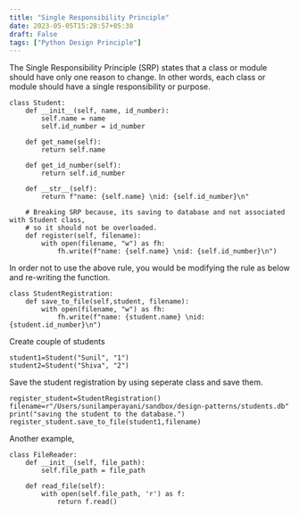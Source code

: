 ```yaml
---
title: "Single Responsibility Principle"
date: 2023-05-05T15:28:57+05:30
draft: False
tags: ["Python Design Principle"]
---
```


The Single Responsibility Principle (SRP) states that a class or module should have only one reason to change. In other words, each class or module should have a single responsibility or purpose.

```
class Student:
    def __init__(self, name, id_number):
        self.name = name
        self.id_number = id_number

    def get_name(self):
        return self.name

    def get_id_number(self):
        return self.id_number

    def __str__(self):
        return f"name: {self.name} \nid: {self.id_number}\n"

    # Breaking SRP because, its saving to database and not associated with Student class,
    # so it should not be overloaded.
    def register(self, filename):
        with open(filename, "w") as fh:
            fh.write(f"name: {self.name} \nid: {self.id_number}\n")
```

In order not to use the above rule, you would be modifying the rule as below and re-writing the function. 

```
class StudentRegistration:
    def save_to_file(self,student, filename):
        with open(filename, "w") as fh:
            fh.write(f"name: {student.name} \nid: {student.id_number}\n")
```

Create couple of students

```
student1=Student("Sunil", "1")
student2=Student("Shiva", "2")
```

Save the student registration by using seperate class and save them.

```
register_student=StudentRegistration()
filename=r"/Users/sunilamperayani/sandbox/design-patterns/students.db"
print("saving the student to the database.")
register_student.save_to_file(student1,filename)
```

Another example, 

```
class FileReader:
    def __init__(self, file_path):
        self.file_path = file_path
    
    def read_file(self):
        with open(self.file_path, 'r') as f:
            return f.read()
```
